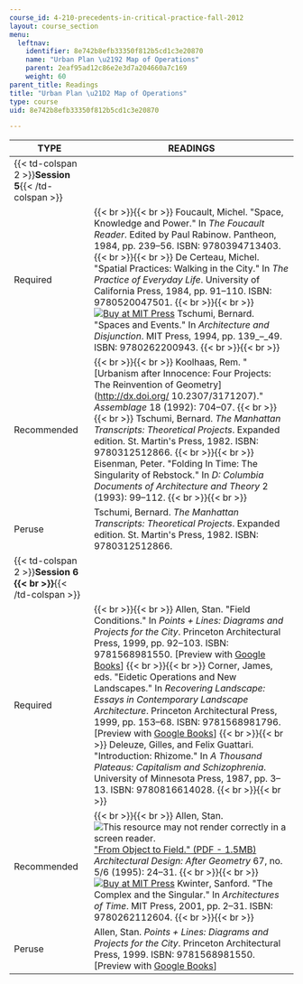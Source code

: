 ```yaml
---
course_id: 4-210-precedents-in-critical-practice-fall-2012
layout: course_section
menu:
  leftnav:
    identifier: 8e742b8efb33350f812b5cd1c3e20870
    name: "Urban Plan \u2192 Map of Operations"
    parent: 2eaf95ad12c86e2e3d7a204660a7c169
    weight: 60
parent_title: Readings
title: "Urban Plan \u21D2 Map of Operations"
type: course
uid: 8e742b8efb33350f812b5cd1c3e20870

---
```


| TYPE | READINGS |
| --- | --- |
| {{< td-colspan 2 >}}**Session 5**{{< /td-colspan >}} ||
| Required |  {{< br >}}{{< br >}} Foucault, Michel. "Space, Knowledge and Power." In _The Foucault Reader_. Edited by Paul Rabinow. Pantheon, 1984, pp. 239–56. ISBN: 9780394713403. {{< br >}}{{< br >}} De Certeau, Michel. "Spatial Practices: Walking in the City." In _The Practice of Everyday Life_. University of California Press, 1984, pp. 91–110. ISBN: 9780520047501. {{< br >}}{{< br >}} [![Buy at MIT Press](/images/mp_logo.gif)](https://mitpress.mit.edu/9780262200943) Tschumi, Bernard. "Spaces and Events." In _Architecture and Disjunction_. MIT Press, 1994, pp. 139_–_49\. ISBN: 9780262200943. {{< br >}}{{< br >}}  |
| Recommended |  {{< br >}}{{< br >}} Koolhaas, Rem. "[Urbanism after Innocence: Four Projects: The Reinvention of Geometry](http://dx.doi.org/ 10.2307/3171207)." _Assemblage_ 18 (1992): 704–07. {{< br >}}{{< br >}} Tschumi, Bernard. _The Manhattan Transcripts: Theoretical Projects_. Expanded edition. St. Martin's Press, 1982. ISBN: 9780312512866. {{< br >}}{{< br >}} Eisenman, Peter. "Folding In Time: The Singularity of Rebstock." In _D: Columbia Documents of Architecture and Theory_ 2 (1993): 99–112. {{< br >}}{{< br >}}  |
| Peruse | Tschumi, Bernard. _The Manhattan Transcripts: Theoretical Projects_. Expanded edition. St. Martin's Press, 1982. ISBN: 9780312512866. |
| {{< td-colspan 2 >}}**Session 6  {{< br >}}**{{< /td-colspan >}} ||
| Required |  {{< br >}}{{< br >}} Allen, Stan. "Field Conditions." In _Points + Lines: Diagrams and Projects for the City_. Princeton Architectural Press, 1999, pp. 92–103. ISBN: 9781568981550. \[Preview with [Google Books](http://books.google.com/books?id=wAFWUzSN8FsC&pg=PA93#v=onepage)\] {{< br >}}{{< br >}} Corner, James, eds. "Eidetic Operations and New Landscapes." In _Recovering Landscape: Essays in Contemporary Landscape Architecture_. Princeton Architectural Press, 1999, pp. 153–68. ISBN: 9781568981796. \[Preview with [Google Books](http://books.google.com/books?id=aGAVHkQBTGkC&pg=PA153#v=onepage)\] {{< br >}}{{< br >}} Deleuze, Gilles, and Felix Guattari. "Introduction: Rhizome." In _A Thousand Plateaus: Capitalism and Schizophrenia_. University of Minnesota Press, 1987, pp. 3–13. ISBN: 9780816614028. {{< br >}}{{< br >}}  |
| Recommended |  {{< br >}}{{< br >}} Allen, Stan. ![This resource may not render correctly in a screen reader.](/images/inacessible.gif)["From Object to Field." (PDF - 1.5MB)](http://lostritto.com/risd2013spring/wp-content/uploads/2013/04/allen1.pdf) _Architectural Design: After Geometry_ 67, no. 5/6 (1995): 24–31. {{< br >}}{{< br >}} [![Buy at MIT Press](/images/mp_logo.gif)](https://mitpress.mit.edu/9780262112604) Kwinter, Sanford. "The Complex and the Singular." In _Architectures of Time_. MIT Press, 2001, pp. 2–31. ISBN: 9780262112604. {{< br >}}{{< br >}}  |
| Peruse | Allen, Stan. _Points + Lines: Diagrams and Projects for the City_. Princeton Architectural Press, 1999. ISBN: 9781568981550. \[Preview with [Google Books](http://books.google.com/books?id=wAFWUzSN8FsC&pg=PAfrontcover#v=onepage)\]